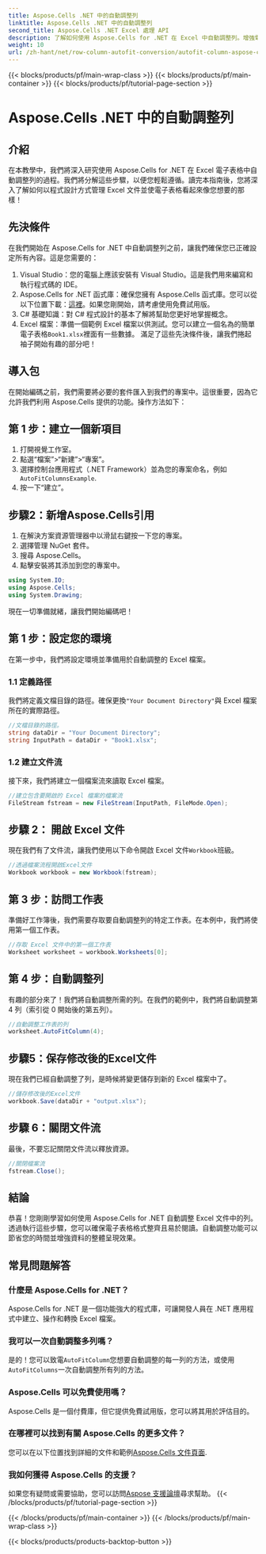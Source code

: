 ```yaml
---
title: Aspose.Cells .NET 中的自動調整列
linktitle: Aspose.Cells .NET 中的自動調整列
second_title: Aspose.Cells .NET Excel 處理 API
description: 了解如何使用 Aspose.Cells for .NET 在 Excel 中自動調整列。增強電子表格示範的分步指南。
weight: 10
url: /zh-hant/net/row-column-autofit-conversion/autofit-column-aspose-cells/
---
```


{{< blocks/products/pf/main-wrap-class >}}
{{< blocks/products/pf/main-container >}}
{{< blocks/products/pf/tutorial-page-section >}}

# Aspose.Cells .NET 中的自動調整列

## 介紹
在本教學中，我們將深入研究使用 Aspose.Cells for .NET 在 Excel 電子表格中自動調整列的過程。我們將分解這些步驟，以便您輕鬆遵循。讀完本指南後，您將深入了解如何以程式設計方式管理 Excel 文件並使電子表格看起來像您想要的那樣！
## 先決條件
在我們開始在 Aspose.Cells for .NET 中自動調整列之前，讓我們確保您已正確設定所有內容。這是您需要的：
1. Visual Studio：您的電腦上應該安裝有 Visual Studio。這是我們用來編寫和執行程式碼的 IDE。
2.  Aspose.Cells for .NET 函式庫：確保您擁有 Aspose.Cells 函式庫。您可以從以下位置下載：[這裡](https://releases.aspose.com/cells/net/)。如果您剛開始，請考慮使用免費試用版。
3. C# 基礎知識：對 C# 程式設計的基本了解將幫助您更好地掌握概念。
4. Excel 檔案：準備一個範例 Excel 檔案以供測試。您可以建立一個名為的簡單電子表格`Book1.xlsx`裡面有一些數據。
滿足了這些先決條件後，讓我們捲起袖子開始有趣的部分吧！
## 導入包
在開始編碼之前，我們需要將必要的套件匯入到我們的專案中。這很重要，因為它允許我們利用 Aspose.Cells 提供的功能。操作方法如下：
## 第 1 步：建立一個新項目
1. 打開視覺工作室。
2. 點選“檔案”>“新建”>“專案”。
3. 選擇控制台應用程式（.NET Framework）並為您的專案命名，例如`AutoFitColumnsExample`.
4. 按一下“建立”。
## 步驟2：新增Aspose.Cells引用
1. 在解決方案資源管理器中以滑鼠右鍵按一下您的專案。
2. 選擇管理 NuGet 套件。
3. 搜尋 Aspose.Cells。
4. 點擊安裝將其添加到您的專案中。
```csharp
using System.IO;
using Aspose.Cells;
using System.Drawing;
```
現在一切準備就緒，讓我們開始編碼吧！
## 第 1 步：設定您的環境
在第一步中，我們將設定環境並準備用於自動調整的 Excel 檔案。
### 1.1 定義路徑
我們將定義文檔目錄的路徑。確保更換`"Your Document Directory"`與 Excel 檔案所在的實際路徑。
```csharp
//文檔目錄的路徑。
string dataDir = "Your Document Directory";
string InputPath = dataDir + "Book1.xlsx";
```
### 1.2 建立文件流
接下來，我們將建立一個檔案流來讀取 Excel 檔案。
```csharp
//建立包含要開啟的 Excel 檔案的檔案流
FileStream fstream = new FileStream(InputPath, FileMode.Open);
```
## 步驟 2： 開啟 Excel 文件
現在我們有了文件流，讓我們使用以下命令開啟 Excel 文件`Workbook`班級。
```csharp
//透過檔案流程開啟Excel文件
Workbook workbook = new Workbook(fstream);
```
## 第 3 步：訪問工作表
準備好工作簿後，我們需要存取要自動調整列的特定工作表。在本例中，我們將使用第一個工作表。
```csharp
//存取 Excel 文件中的第一個工作表
Worksheet worksheet = workbook.Worksheets[0];
```
## 第 4 步：自動調整列
有趣的部分來了！我們將自動調整所需的列。在我們的範例中，我們將自動調整第 4 列（索引從 0 開始後的第五列）。
```csharp
//自動調整工作表的列
worksheet.AutoFitColumn(4);
```
## 步驟5：保存修改後的Excel文件
現在我們已經自動調整了列，是時候將變更儲存到新的 Excel 檔案中了。
```csharp
//儲存修改後的Excel文件
workbook.Save(dataDir + "output.xlsx");
```
## 步驟 6：關閉文件流
最後，不要忘記關閉文件流以釋放資源。
```csharp
//關閉檔案流
fstream.Close();
```
## 結論
恭喜！您剛剛學習如何使用 Aspose.Cells for .NET 自動調整 Excel 文件中的列。透過執行這些步驟，您可以確保電子表格格式整齊且易於閱讀。自動調整功能可以節省您的時間並增強資料的整體呈現效果。
## 常見問題解答
### 什麼是 Aspose.Cells for .NET？  
Aspose.Cells for .NET 是一個功能強大的程式庫，可讓開發人員在 .NET 應用程式中建立、操作和轉換 Excel 檔案。
### 我可以一次自動調整多列嗎？  
是的！您可以致電`AutoFitColumn`您想要自動調整的每一列的方法，或使用`AutoFitColumns`一次自動調整所有列的方法。
### Aspose.Cells 可以免費使用嗎？  
Aspose.Cells 是一個付費庫，但它提供免費試用版，您可以將其用於評估目的。
### 在哪裡可以找到有關 Aspose.Cells 的更多文件？  
您可以在以下位置找到詳細的文件和範例[Aspose.Cells 文件頁面](https://reference.aspose.com/cells/net/).
### 我如何獲得 Aspose.Cells 的支援？  
如果您有疑問或需要協助，您可以訪問[Aspose 支援論壇](https://forum.aspose.com/c/cells/9)尋求幫助。
{{< /blocks/products/pf/tutorial-page-section >}}

{{< /blocks/products/pf/main-container >}}
{{< /blocks/products/pf/main-wrap-class >}}

{{< blocks/products/products-backtop-button >}}
